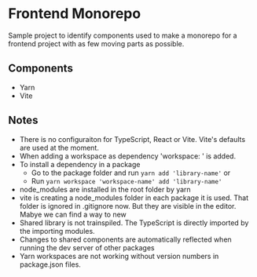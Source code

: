 # Frontend Monorepo

Sample project to identify components used to make a monorepo for a frontend project with as few moving parts as possible.

## Components

- Yarn
- Vite

## Notes

- There is no configuraiton for TypeScript, React or Vite. Vite's defaults are used at the moment.
- When adding a workspace as dependency 'workspace: ' is added.
- To install a dependency in a package
  - Go to the package folder and run `yarn add 'library-name'` or
  - Run `yarn workspace 'workspace-name' add 'library-name'`
- node_modules are installed in the root folder by yarn
- vite is creating a node_modules folder in each package it is used. That folder is ignored in .gitignore now. But they are visible in the editor. Mabye we can find a way to new
- Shared library is not trainspiled. The TypeScript is directly imported by the importing modules.
- Changes to shared components are automatically reflected when running the dev server of other packages
- Yarn workspaces are not working without version numbers in package.json files.
